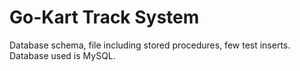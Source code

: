 # Go-Kart Track System
Database schema, file including stored procedures, few test inserts.
Database used is MySQL.
